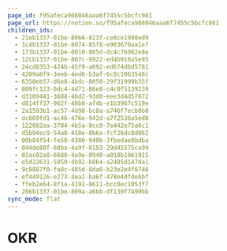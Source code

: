 ```yaml
---
page_id: f95afeca908046aaa6f7455c5bcfc981
page_url: https://notion.so/f95afeca908046aaa6f7455c5bcfc981
children_ids:
  - 21eb1337-01be-8066-823f-ce8ce1998ed9
  - 1c4b1337-01be-8074-85f8-e903670aa1e7
  - 173b1337-01be-8010-805d-dc4c76982e8e
  - 12cb1337-01be-807c-9922-ed4b918a5e95
  - 24cd0353-424b-45f9-a692-ed674d6d5781
  - 4209a8f9-3eeb-4ed6-b3af-6c0c1063548c
  - 6350eb57-d6e8-4bdc-8050-29f31999b35f
  - 809fc123-0dc4-4d71-86e8-c4c0f5139239
  - d3109441-3688-46d2-93d0-eee3d4d57672
  - d814ff37-962f-48b0-af4b-e1b3967c519e
  - 2a1593b1-ac57-4d98-bc8a-a746f7ecb0b8
  - dc669fd1-ac46-476e-942d-a7f2536a5ed0
  - 122082aa-3784-4b5a-8cc0-7e442e75a6c1
  - d5b94ec9-54a8-418e-8b6a-fcf26dc8d062
  - 00b84f54-fe58-4300-940b-3fbedae8bdba
  - 044de88f-88ba-4a9f-8193-29d45575ca99
  - 01ac02a8-6680-4a9e-8940-a018b1061915
  - e5d22631-5850-4b92-b8b4-a2485d147da1
  - 9c8887f0-fa8c-485d-8da0-b23e2e4f6746
  - ef449126-e273-4ea1-ba6f-478e4dfdebbf
  - ffeb2e64-8f1a-4192-8611-bcc0ec1053f7
  - 206b1337-01be-809a-a6bb-df139f7499bb
sync_mode: flat
---
```


# OKR

